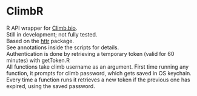 # ClimbR

R API wrapper for [Climb.bio](https://api.climb.bio/docs/index.html).  
Still in development; not fully tested.  
Based on the [httr](https://CRAN.R-project.org/package=httr) package.  
See annotations inside the scripts for details.  
Authentication is done by retrieving a temporary token (valid for 60 minutes) with getToken.R  
All functions take climb username as an argument. First time running any function, it prompts for climb password, which gets saved in OS keychain. Every time a function runs it retrieves a new token if the previous one has expired, using the saved password.
